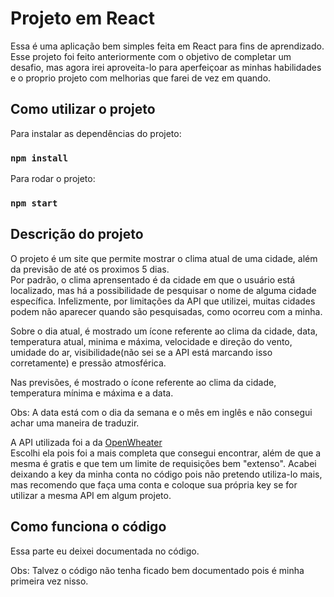 # Projeto em React

Essa é uma aplicação bem simples feita em React para fins de aprendizado. <br>
Esse projeto foi feito anteriormente com o objetivo de completar um desafio, mas agora irei aproveita-lo para aperfeiçoar as minhas habilidades e o proprio projeto com melhorias que farei de vez em quando.


## Como utilizar o projeto

Para instalar as dependências do projeto: 
### `npm install`

Para rodar o projeto:
### `npm start`

## Descrição do projeto

O projeto é um site que permite mostrar o clima atual de uma cidade, além da previsão de até os proximos 5 dias. <br>
Por padrão, o clima aprensentado é da cidade em que o usuário está localizado, mas há a possibilidade de pesquisar o nome de alguma cidade específica. Infelizmente, por limitações da API que utilizei, muitas cidades podem não aparecer quando são pesquisadas, como ocorreu com a minha.

Sobre o dia atual, é mostrado um ícone referente ao clima da cidade, data, temperatura atual, minima e máxima, velocidade e direção do vento, umidade do ar, visibilidade(não sei se a API está marcando isso corretamente) e pressão atmosférica. 

Nas previsões, é mostrado o ícone referente ao clima da cidade, temperatura mínima e máxima e a data.

Obs: A data está com o dia da semana e o mês em inglês e não consegui achar uma maneira de traduzir.

A API utilizada foi a da <a href="https://openweathermap.org/api">OpenWheater</a> <br>
Escolhi ela pois foi a mais completa que consegui encontrar, além de que a mesma é gratis e que tem um limite de requisições bem "extenso".
Acabei deixando a key da minha conta no código pois não pretendo utiliza-lo mais, mas recomendo que faça uma conta e coloque sua própria key se for utilizar a mesma API em algum projeto.

## Como funciona o código
Essa parte eu deixei documentada no código.

Obs: Talvez o código não tenha ficado bem documentado pois é minha primeira vez nisso.
